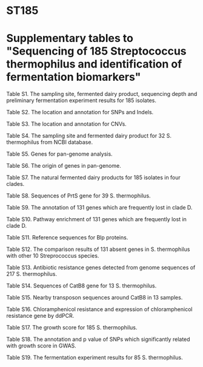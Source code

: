 # ST185
# Supplementary tables to "Sequencing of 185 Streptococcus thermophilus and identification of fermentation biomarkers"

Table S1. The sampling site, fermented dairy product, sequencing depth and preliminary fermentation experiment results for 185 isolates.

Table S2. The location and annotation for SNPs and Indels.

Table S3. The location and annotation for CNVs.

Table S4. The sampling site and fermented dairy product for 32 S. thermophilus from NCBI database.

Table S5. Genes for pan-genome analysis. 

Table S6. The origin of genes in pan-genome.

Table S7. The natural fermented dairy products for 185 isolates in four clades.

Table S8. Sequences of PrtS gene for 39 S. thermophilus.

Table S9. The annotation of 131 genes which are frequently lost in clade D.

Table S10. Pathway enrichment of 131 genes which are frequently lost in clade D.

Table S11. Reference sequences for Blp proteins.

Table S12. The comparison results of 131 absent genes in S. thermophilus with other 10 Streprococcus species.

Table S13. Antibiotic resistance genes detected from genome sequences of 217 S. thermophilus.

Table S14. Sequences of CatB8 gene for 13 S. thermophilus.

Table S15. Nearby transposon sequences around CatB8 in 13 samples.

Table S16. Chloramphenicol resistance and expression of chloramphenicol resistance gene by ddPCR.

Table S17. The growth score for 185 S. thermophilus.

Table S18. The annotation and p value of SNPs which significantly related with growth score in GWAS.

Table S19. The fermentation experiment results for 85 S. thermophilus.
